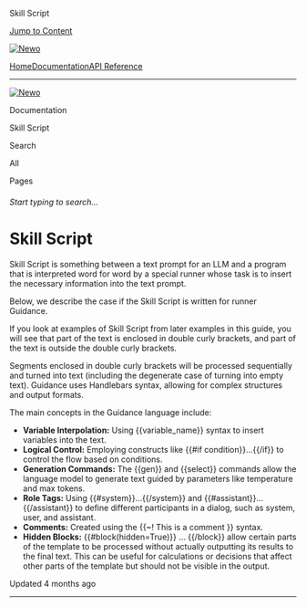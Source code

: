 Skill Script

[Jump to Content](#content)

[![Newo](https://files.readme.io/895bdeef8322f081f6d0f4507a17e414930dfddfddf1de452f458dc00698ca84-small-svgviewer-png-output_9.png)](/)

[Home](/)[Documentation](/docs)[API Reference](/reference)

* * *

[![Newo](https://files.readme.io/895bdeef8322f081f6d0f4507a17e414930dfddfddf1de452f458dc00698ca84-small-svgviewer-png-output_9.png)](/)

Documentation

Skill Script

Search

All

Pages

###### Start typing to search…

# Skill Script

Skill Script is something between a text prompt for an LLM and a program that is interpreted word for word by a special runner whose task is to insert the necessary information into the text prompt.

Below, we describe the case if the Skill Script is written for runner Guidance.

If you look at examples of Skill Script from later examples in this guide, you will see that part of the text is enclosed in double curly brackets, and part of the text is outside the double curly brackets.

Segments enclosed in double curly brackets will be processed sequentially and turned into text (including the degenerate case of turning into empty text). Guidance uses Handlebars syntax, allowing for complex structures and output formats.

The main concepts in the Guidance language include:

*   **Variable Interpolation:** Using {{variable\_name}} syntax to insert variables into the text.
*   **Logical Control:** Employing constructs like {{#if condition}}...{{/if}} to control the flow based on conditions.
*   **Generation Commands:** The {{gen}} and {{select}} commands allow the language model to generate text guided by parameters like temperature and max tokens.
*   **Role Tags:** Using {{#system}}...{{/system}} and {{#assistant}}...{{/assistant}} to define different participants in a dialog, such as system, user, and assistant.
*   **Comments:** Created using the {{~! This is a comment }} syntax.
*   **Hidden Blocks:** {{#block(hidden=True)}} … {{/block}} allow certain parts of the template to be processed without actually outputting its results to the final text. This can be useful for calculations or decisions that affect other parts of the template but should not be visible in the output.

Updated 4 months ago

* * *
